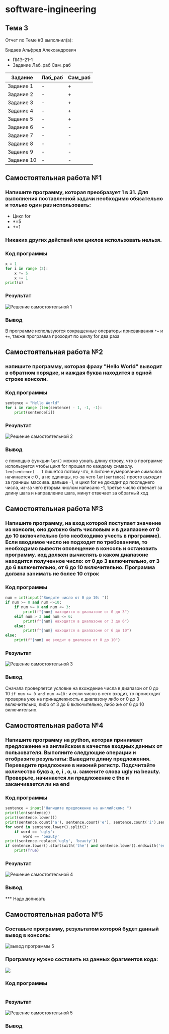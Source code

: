 # software-ingineering
## Тема 3

Отчет по Теме #3 выполнил(а):

Бидаев Альфред Александрович
- ПИЭ-21-1
- Задание	Лаб_раб	Сам_раб


| Задание | Лаб_раб | Сам_раб |
| ------ | ------ | ------ |
| Задание 1 | - | + |
| Задание 2 | - | + |
| Задание 3 | - | + |
| Задание 4 | - | + |
| Задание 5 | - | + |
| Задание 6 | - | - |
| Задание 7 | - | - |
| Задание 8 | - | - |
| Задание 9 | - | - |
| Задание 10 | - | - |

## Самостоятельная работа №1
### Напишите программу, которая преобразует 1 в 31. Для выполнения поставленной задачи необходимо обязательно и только один раз использовать:
* Цикл for
* *=5
* +=1
### Никаких других действий или циклов использовать нельзя.

### Код программы

```python
x = 1
for i in range (2):
    x *= 5
    x += 1
print(x)
```
### Результат
![Решение самостоятельной 1](https://github.com/Wrdalf/SoftwareEngineering/blob/main/Tema-3/sam-1.png)

### Вывод
В программе используются сокращенные операторы присваивания ```*=``` и ```+=```, также программа проходит по циклу for два раза 
  
## Самостоятельная работа №2

### напишите программу, которая фразу "Hello World" выводит в обратном порядке, и каждая буква находится в одной строке консоли.


### Код программы
```python
sentence = "Hello World"
for i in range (len(sentence) - 1, -1, -1):
    print(sentence[i])
```
###  Результат

![Решение самостоятельной 2](https://github.com/Wrdalf/SoftwareEngineering/blob/main/Tema-3/sam-2.png)

### Вывод

с помощью функции ```len()``` можно узнать длину строку, что в программе используется чтобы цикл for прошел по каждому символу. ```len(sentence) - 1``` пишется потому что, в питоне нумерование символов начинается с 0 , а не единицы, из-за чего ```len(sentence)``` просто выходит за границы массива. дальше -1, и цикл for не доходит до последнего числа, из-за чего вторым числом написано -1, третье число отвечает за длину шага и направление шага, минут отвечает за обратный ход

## Самостоятельная работа №3

### Напишите программу, на вход которой поступает значение из консоли, оно должно быть числовым и в диапазоне от 0 до 10 включительно (это необходимо учесть в программе). Если вводимое число не подходит по требованиям, то необходимо вывести оповещение в консоль и остановить программу. код должен вычислять в каком диапазоне находится полученное число: от 0 до 3 включительно, от 3 до 6 включительно, от 6 до 10 включительно. Программа должна занимать не более 10 строк   

### Код программы

```python
num = int(input("Введите число от 0 до 10: "))
if num >= 0 and num <=10:
    if num >= 0 and num <= 3:
        print(f"{num} находится в диапазоне от 0 до 3")
    elif num > 3 and num <= 6:
        print(f"{num} находится в диапазоне от 3 до 6")
    else:
        print(f"{num} находится в диапазоне от 6 до 10")
else:
    print(f"{num} не входит в диапазон от 0 до 10")
```
###  Результат
![Решение самостоятельной 3]()
### Вывод

Сначала проверяется условие на вхождение числа в диапазон от 0 до 10 ```if num >= 0 and num <=10:``` и если число в него входит, то происходит проверка уже на принадлежность к диапазону либо от 0 до 3 включительно, либо от 3 до 6 включительно, либо же от 6 до 10 включительно. 

## Самостоятельная работа №4

### Напишите программу на python, которая принимает предложение на английском в качестве входных данных от пользователя. Выполните следующие операции и отобразите результаты: Выведите длину предложения. Переведите предложние в нижний регистр. Подсчитайте количество букв a, e, i , o, u. замените слова ugly на beauty. Проверьте, начинается ли предложение с the и заканчивается ли на end  

### Код программы

```python
sentence = input("Напишите предложение на английском: ")
print(len(sentence))
print(sentence.lower())
print(sentence.count('a'), sentence.count('e'), sentence.count('i'),sentence.count('o'), sentence.count('u'))
for word in sentence.lower().split():
    if word == 'ugly':
        word == 'beauty'
print(sentence.replace('ugly', 'beauty'))
if sentence.lower().startswith('the') and sentence.lower().endswith('end'):
    print(True)
```

###  Результат

![Решение самостоятельной 4]()

### Вывод

*** Надо дописать

## Самостоятельная работа №5

### Составьте программу, результатом которой будет данный вывод в консоль:
![вывод программы 5](Tema-3/sam-5-(1).png)

### Программу нужно составить из данных фрагментов кода:
![](Tema-3/sam-5(2).png)

### Код программы

```python

```

###  Результат

![Решение самостоятельной 5]()

### Вывод

